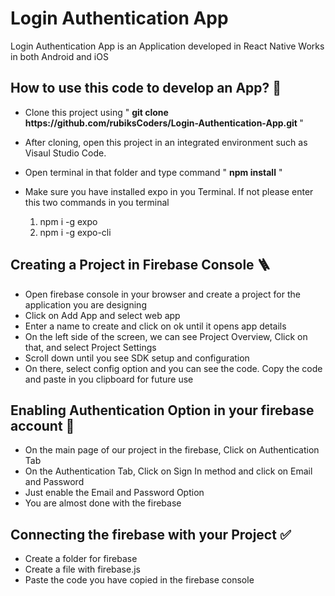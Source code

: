 <h1>Login Authentication App</h1>
<p>Login Authentication App is an Application developed in React Native Works in both Android and iOS</p>
<h2>How to use this code to develop an App? 🤔 </h2>
<ul>
<li><p>Clone this project using " <b>git clone https://github.com/rubiksCoders/Login-Authentication-App.git </b> "</p></li>
<li><p>After cloning, open this project in an integrated environment such as Visaul Studio Code.</p></li>
<li><p>Open terminal in that folder and type command " <b>npm install</b> "</p></li>
<li><p>Make sure you have installed expo in you Terminal. If not please enter this two commands in you terminal</p></li>
    <ol>
      <li> npm i -g expo</li>
      <li> npm i -g expo-cli</li>
    </ol>
</ul>
<h2>Creating a Project in Firebase Console 🪜</h2>
<ul>
<li>Open firebase console in your browser and create a project for the application you are designing</li>
<li>Click on Add App and select web app</li>
<li>Enter a name to create and click on ok until it opens app details</li>
<li>On the left side of the screen, we can see Project Overview, Click on that, and select Project Settings</li>
<li> Scroll down until you see SDK setup and configuration </li>
<li>On there, select config option and you can see the code. Copy the code and paste in you clipboard for future use</li>
</ul>
<h2>Enabling Authentication Option in your firebase account 🧐</h2>
<ul>
<li>On the main page of our project in the firebase, Click on Authentication Tab</li>
<li>On the Authentication Tab, Click on Sign In method and click on Email and Password</li>
<li>Just enable the Email and Password Option</li>
<li>You are almost done with the firebase</li>
</ul>
<h2>Connecting the firebase with your Project ✅</h2>
<ul>
    <li>Create a folder for firebase</li>
    <li>Create a file with firebase.js</li>
    <li>Paste the code you have copied in the firebase console</li>
</ul>
